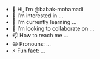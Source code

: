 - 👋 Hi, I’m @babak-mohamadi
- 👀 I’m interested in ...
- 🌱 I’m currently learning ...
- 💞️ I’m looking to collaborate on ...
- 📫 How to reach me ...
- 😄 Pronouns: ...
- ⚡ Fun fact: ...

<!---
babak-mohamadi/babak-mohamadi is a ✨ special ✨ repository because its `README.md` (this file) appears on your GitHub profile.
You can click the Preview link to take a look at your changes.
--->
